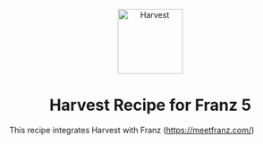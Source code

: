 <p align="center">
  <a href="https://meetfranz.com/">
    <img alt="Harvest" src="https://cdn-std.dprcdn.net/files/acc_390897/FG6oHo" width="116" />
  </a>
</p>
<h1 align="center">
  Harvest Recipe for Franz 5
</h1>

This recipe integrates Harvest with Franz (https://meetfranz.com/)